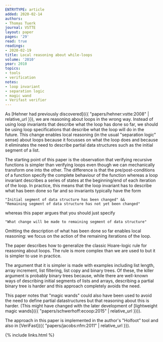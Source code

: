```yaml
---
ENTRYTYPE: article
added: 2020-02-14
authors:
- Thomas Tuerk
journal: VSTTE
layout: paper
pages: '29'
read: true
readings:
- 2020-02-19
title: Local reasoning about while-loops
volume: '2010'
year: 2010
topics:
- tools
- verification
notes:
- loop invariant
- separation logic
- magic wand
- Verifast verifier
---
```


As
[Hehner had previously discovered]({{ "papers/hehner:vstte:2008" | relative_url }}),
we are reasoning about loops in the wrong way.
Instead of using loop invariants that describe what the loop has done so far,
we should be using loop specifications that describe what the loop will do
in the future.
This change enables local reasoning (in the usual "separation logic" sense)
about loops because it focusses on what the loop does and because
it eliminates the need to describe partial data structures such as
the initial segment of a list.

The starting point of this paper is the observation that verifying
recursive functions is simpler than verifying loops even though we
can mechanically transform one into the other.
The difference is that the pre/post-conditions of a function
specify the complete behaviour of the function whereas
a loop invariant describes a series of states at the beginning/end
of each iteration of the loop.
In practice, this means that the loop invariant has to describe
what has been done so far and so invariants typically have the
form

    "Initial segment of data structure has been changed" &&
    "Remaining segment of data structure has not yet been changed"

whereas this paper argues that you should just specify

    "What change will be made to remaining segment of data structure"

Omitting the description of what has been done so far enables
local reasoning: we focus on the action of the remaining iterations
of the loop.

The paper describes how to generalize the classic Hoare-logic
rule for reasoning about loops.
The rule is more complex than we are used to but it is simpler
to use in practice.

The argument that it is simpler is made with examples including
list length, array increment, list filtering, list copy
and binary trees.
Of these, the killer argument is probably binary trees because,
while there are well-known ways of describing initial
segments of lists and arrays, describing a partial binary
tree is harder and this approach completely avoids the need.

This paper notes that "magic wands" could also have been used
to avoid the need to define partial datastructures but that
reasoning about this is harder.
(This might have changed with the later development of
[lightweight magic wands]({{ "papers/schwerhoff:ecoop:2015" | relative_url }})).

The approach in this paper is implemented in the author's
"Holfoot" tool and also in
[VeriFast]({{ "papers/jacobs:nfm:2011" | relative_url }}).

{% include links.html %}
